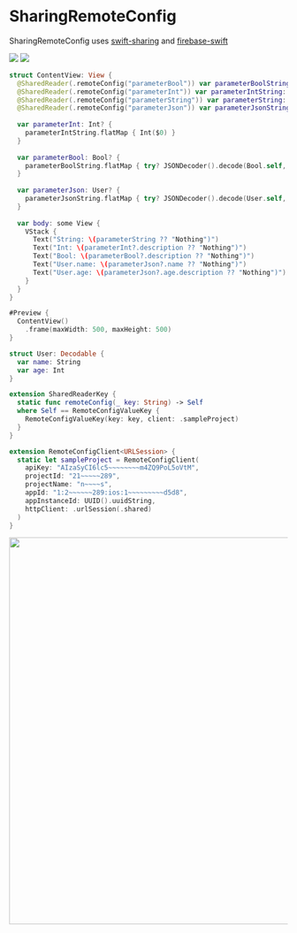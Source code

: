 # SharingRemoteConfig

SharingRemoteConfig uses [swift-sharing](https://github.com/pointfreeco/swift-sharing) and [firebase-swift](https://github.com/zunda-pixel/firebase-swift)

[![](https://img.shields.io/endpoint?url=https%3A%2F%2Fswiftpackageindex.com%2Fapi%2Fpackages%2Fzunda-pixel%2Fsharing-firebase%2Fbadge%3Ftype%3Dswift-versions)](https://swiftpackageindex.com/zunda-pixel/sharing-firebase)
[![](https://img.shields.io/endpoint?url=https%3A%2F%2Fswiftpackageindex.com%2Fapi%2Fpackages%2Fzunda-pixel%2Fsharing-firebase%2Fbadge%3Ftype%3Dplatforms)](https://swiftpackageindex.com/zunda-pixel/sharing-firebase)

```swift
struct ContentView: View {
  @SharedReader(.remoteConfig("parameterBool")) var parameterBoolString: String?
  @SharedReader(.remoteConfig("parameterInt")) var parameterIntString: String?
  @SharedReader(.remoteConfig("parameterString")) var parameterString: String?
  @SharedReader(.remoteConfig("parameterJson")) var parameterJsonString: String?
  
  var parameterInt: Int? {
    parameterIntString.flatMap { Int($0) }
  }
  
  var parameterBool: Bool? {
    parameterBoolString.flatMap { try? JSONDecoder().decode(Bool.self, from: Data($0.utf8)) }
  }
  
  var parameterJson: User? {
    parameterJsonString.flatMap { try? JSONDecoder().decode(User.self, from: Data($0.utf8)) }
  }
  
  var body: some View {
    VStack {
      Text("String: \(parameterString ?? "Nothing")")
      Text("Int: \(parameterInt?.description ?? "Nothing")")
      Text("Bool: \(parameterBool?.description ?? "Nothing")")
      Text("User.name: \(parameterJson?.name ?? "Nothing")")
      Text("User.age: \(parameterJson?.age.description ?? "Nothing")")
    }
  }
}

#Preview {
  ContentView()
    .frame(maxWidth: 500, maxHeight: 500)
}

struct User: Decodable {
  var name: String
  var age: Int
}

extension SharedReaderKey {
  static func remoteConfig(_ key: String) -> Self
  where Self == RemoteConfigValueKey {
    RemoteConfigValueKey(key: key, client: .sampleProject)
  }
}

extension RemoteConfigClient<URLSession> {
  static let sampleProject = RemoteConfigClient(
    apiKey: "AIzaSyCI6lc5~~~~~~~~m4ZQ9PoL5oVtM",
    projectId: "21~~~~~289",
    projectName: "n~~~~s",
    appId: "1:2~~~~~~289:ios:1~~~~~~~~~d5d8",
    appInstanceId: UUID().uuidString,
    httpClient: .urlSession(.shared)
  )
}
```

<img width="700px" src="https://github.com/user-attachments/assets/4c0d5b6e-b964-42c7-83e1-8c9379957055" />
